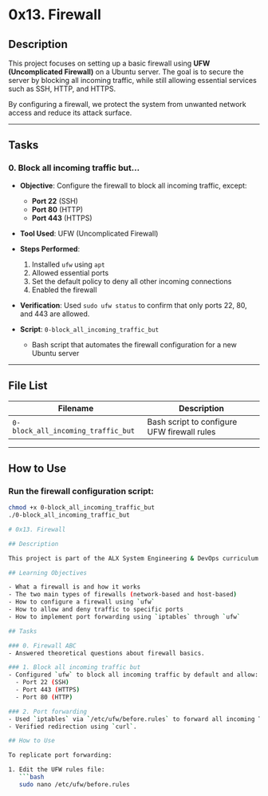 # 0x13. Firewall

## Description

This project focuses on setting up a basic firewall using **UFW (Uncomplicated Firewall)** on a Ubuntu server. The goal is to secure the server by blocking all incoming traffic, while still allowing essential services such as SSH, HTTP, and HTTPS.

By configuring a firewall, we protect the system from unwanted network access and reduce its attack surface.

---

## Tasks

### 0. Block all incoming traffic but...

- **Objective**: Configure the firewall to block all incoming traffic, except:
  - **Port 22** (SSH)
  - **Port 80** (HTTP)
  - **Port 443** (HTTPS)

- **Tool Used**: UFW (Uncomplicated Firewall)

- **Steps Performed**:
  1. Installed `ufw` using `apt`
  2. Allowed essential ports
  3. Set the default policy to deny all other incoming connections
  4. Enabled the firewall

- **Verification**: Used `sudo ufw status` to confirm that only ports 22, 80, and 443 are allowed.

- **Script**: `0-block_all_incoming_traffic_but`
  - Bash script that automates the firewall configuration for a new Ubuntu server

---

## File List

| Filename                         | Description                                              |
|----------------------------------|----------------------------------------------------------|
| `0-block_all_incoming_traffic_but` | Bash script to configure UFW firewall rules             |

---

## How to Use

### Run the firewall configuration script:

```bash
chmod +x 0-block_all_incoming_traffic_but
./0-block_all_incoming_traffic_but

# 0x13. Firewall

## Description

This project is part of the ALX System Engineering & DevOps curriculum. It focuses on the basics and advanced configuration of firewalls using `ufw` (Uncomplicated Firewall) on Ubuntu servers.

## Learning Objectives

- What a firewall is and how it works
- The two main types of firewalls (network-based and host-based)
- How to configure a firewall using `ufw`
- How to allow and deny traffic to specific ports
- How to implement port forwarding using `iptables` through `ufw`

## Tasks

### 0. Firewall ABC
- Answered theoretical questions about firewall basics.

### 1. Block all incoming traffic but
- Configured `ufw` to block all incoming traffic by default and allow:
  - Port 22 (SSH)
  - Port 443 (HTTPS)
  - Port 80 (HTTP)

### 2. Port forwarding
- Used `iptables` via `/etc/ufw/before.rules` to forward all incoming TCP traffic from port 8080 to port 80.
- Verified redirection using `curl`.

## How to Use

To replicate port forwarding:

1. Edit the UFW rules file:
   ```bash
   sudo nano /etc/ufw/before.rules
